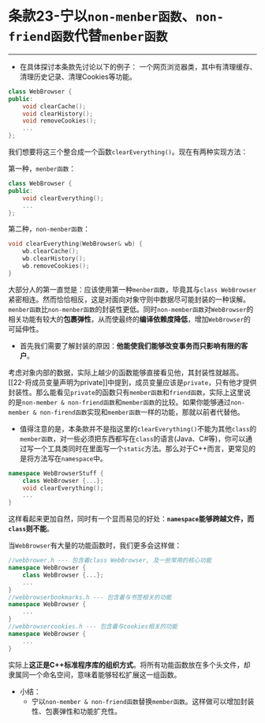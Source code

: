 # 条款23-宁以`non-menber函数`、`non-friend函数`代替`menber函数`
---
+ 在具体探讨本条款先讨论以下的例子：
一个网页浏览器类，其中有清理缓存、清理历史记录、清理Cookies等功能。
```cpp
class WebBrowser {
public:
	void clearCache();
	void clearHistory();
	void removeCookies();
	...
};
```

我们想要将这三个整合成一个函数`clearEverything()`。现在有两种实现方法：

第一种，`menber函数`：
```cpp
class WebBrowser {
public:
	void clearEverything();
	...
};
```

第二种，`non-menber函数`：
```cpp
void clearEverything(WebBrowser& wb) {
	wb.clearCache();
	wb.clearHistory();
	wb.removeCookies();
}
```

大部分人的第一直觉是：应该使用第一种`menber函数`，毕竟其与`class WebBrowser`紧密相连。然而恰恰相反，这是对面向对象守则中数据尽可能封装的一种误解。`menber函数`比`non-menber函数`的封装性更低。同时`non-member函数`对`WebBrowser`的相关功能有较大的**包裹弹性**，从而使最终的**编译依赖度降低**，增加`WebBrowser`的可延伸性。

+ 首先我们需要了解封装的原因：**他能使我们能够改变事务而只影响有限的客户**。

考虑对象内部的数据，实际上越少的函数能够直接看见他，其封装性就越高。[[22-将成员变量声明为private]]中提到，成员变量应该是`private`，只有他才提供封装性。那么能看见`private`的函数只有`member函数`和`friend函数`，实际上这里说的是`non-member & non-friend函数`和`member函数`的比较。如果你能够通过`non-member & non-firend函数`实现和`member函数`一样的功能，那就以前者代替他。

+ 值得注意的是，本条款并不是指这里的`clearEverything()`不能为其他`class`的`member函数`，对一些必须把东西都写在`class`的语言(Java、C#等)，你可以通过写一个工具类同时在里面写一个`static`方法。那么对于C++而言，更常见的是将方法写在`namespace`中。
```cpp
namespace WebBrowserStuff {
	class WebBrowser {...};
	void clearEverything();
	...
}
```

这样看起来更加自然，同时有一个显而易见的好处：**`namespace`能够跨越文件，而`class`则不能**。

当`WebBrowser`有大量的功能函数时，我们更多会这样做：
```cpp
//webbrower.h --- 包含着class WebBrowser, 及一些常用的核心功能
namespace WebBrowser {
	class WebBrowser {...};
	...
}
//webbrowserbookmarks.h --- 包含着与书签相关的功能
namespace WebBrowser {
	...
}
//webbrowsercookies.h --- 包含着与cookies相关的功能
namespace WebBrowser {
	...
}
```

实际上**这正是C++标准程序库的组织方式**。将所有功能函数放在多个头文件，却隶属同一个命名空间，意味着能够轻松扩展这一组函数。

+ 小结：
	+ 宁以`non-member & non-friend函数`替换`member函数`。这样做可以增加封装性、包裹弹性和功能扩充性。